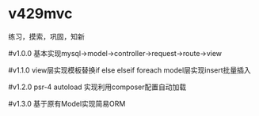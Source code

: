 # v429mvc
练习，摸索，巩固，知新

#v1.0.0
基本实现mysql->model->controller->request->route->view

#v1.1.0
view层实现模板替换if else elseif foreach
model层实现insert批量插入

#v1.2.0
psr-4 autoload
实现利用composer配置自动加载

#v1.3.0
基于原有Model实现简易ORM